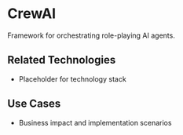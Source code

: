 # CrewAI

Framework for orchestrating role-playing AI agents.

## Related Technologies
- Placeholder for technology stack

## Use Cases
- Business impact and implementation scenarios
